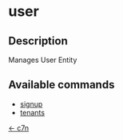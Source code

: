 # user

## Description

Manages User Entity

## Available commands

- [signup](./signup.md)
- [tenants](./tenants/index.md)


[← c7n](../README.md)